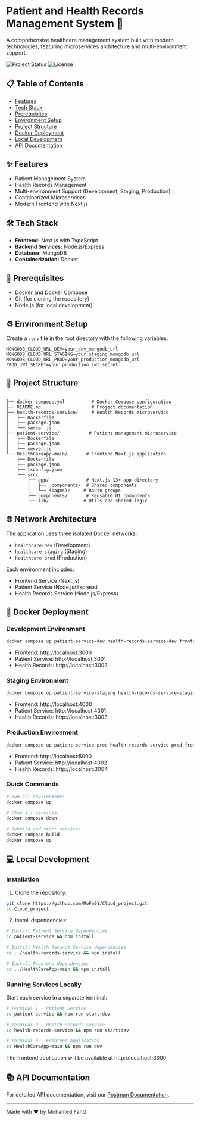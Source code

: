 # Patient and Health Records Management System 🏥

A comprehensive healthcare management system built with modern technologies, featuring microservices architecture and multi-environment support.

![Project Status](https://img.shields.io/badge/status-active-success.svg)
![License](https://img.shields.io/badge/license-MIT-blue.svg)

## 📋 Table of Contents
- [Features](#-features)
- [Tech Stack](#-tech-stack)
- [Prerequisites](#-prerequisites)
- [Environment Setup](#-environment-setup)
- [Project Structure](#-project-structure)
- [Docker Deployment](#-docker-deployment)
- [Local Development](#-local-development)
- [API Documentation](#-api-documentation)

## ✨ Features
- Patient Management System
- Health Records Management
- Multi-environment Support (Development, Staging, Production)
- Containerized Microservices
- Modern Frontend with Next.js

## 🛠 Tech Stack
- **Frontend:** Next.js with TypeScript
- **Backend Services:** Node.js/Express
- **Database:** MongoDB
- **Containerization:** Docker

## 📝 Prerequisites
- Docker and Docker Compose
- Git (for cloning the repository)
- Node.js (for local development)

## ⚙️ Environment Setup
Create a `.env` file in the root directory with the following variables:
```env
MONGODB_CLOUD_URL_DEV=your_dev_mongodb_url
MONGODB_CLOUD_URL_STAGING=your_staging_mongodb_url
MONGODB_CLOUD_URL_PROD=your_production_mongodb_url
PROD_JWT_SECRET=your_production_jwt_secret
```

## 📁 Project Structure
```
.
├── docker-compose.yml          # Docker Compose configuration
├── README.md                   # Project documentation
├── health-records-service/     # Health Records microservice
│   ├── Dockerfile
│   ├── package.json
│   └── server.js
├── patient-service/           # Patient management microservice
│   ├── Dockerfile
│   ├── package.json
│   └── server.js
└── HealthCareApp-main/       # Frontend Next.js application
    ├── Dockerfile
    ├── package.json
    ├── tsconfig.json
    └── src/
        ├── app/              # Next.js 13+ app directory
        │   ├── _components/  # Shared components
        │   └── (pages)/     # Route groups
        ├── components/       # Reusable UI components
        └── lib/             # Utils and shared logic
```

## 🌐 Network Architecture
The application uses three isolated Docker networks:
- `healthcare-dev` (Development)
- `healthcare-staging` (Staging)
- `healthcare-prod` (Production)

Each environment includes:
- Frontend Service (Next.js)
- Patient Service (Node.js/Express)
- Health Records Service (Node.js/Express)

## 🐳 Docker Deployment

### Development Environment
```bash
docker compose up patient-service-dev health-records-service-dev frontend-dev
```
- Frontend: http://localhost:3000
- Patient Service: http://localhost:3001
- Health Records: http://localhost:3002

### Staging Environment
```bash
docker compose up patient-service-staging health-records-service-staging frontend-staging
```
- Frontend: http://localhost:4000
- Patient Service: http://localhost:4001
- Health Records: http://localhost:3003

### Production Environment
```bash
docker compose up patient-service-prod health-records-service-prod frontend-prod
```
- Frontend: http://localhost:5000
- Patient Service: http://localhost:4002
- Health Records: http://localhost:3004

### Quick Commands
```bash
# Run all environments
docker compose up

# Stop all services
docker compose down

# Rebuild and start services
docker compose build
docker compose up
```

## 💻 Local Development

### Installation

1. Clone the repository:
```bash
git clone https://github.com/MoFa01/Cloud_project.git
cd Cloud_project
```

2. Install dependencies:
```bash
# Install Patient Service dependencies
cd patient-service && npm install

# Install Health Records Service dependencies
cd ../health-records-service && npm install

# Install Frontend dependencies
cd ../HealthCareApp-main && npm install
```

### Running Services Locally

Start each service in a separate terminal:

```bash
# Terminal 1 - Patient Service
cd patient-service && npm run start:dev

# Terminal 2 - Health Records Service
cd health-records-service && npm run start:dev

# Terminal 3 - Frontend Application
cd HealthCareApp-main && npm run dev
```

The frontend application will be available at http://localhost:3000

## 📚 API Documentation
For detailed API documentation, visit our [Postman Documentation](https://documenter.getpostman.com/view/24694319/2sB2ixjZbe).

---

Made with ❤️ by Mohamed Fahd
